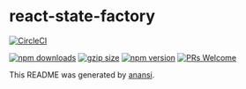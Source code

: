 # react-state-factory
[![CircleCI](https://circleci.com/gh/notwillk/react-state-factory.svg?style=shield)](https://circleci.com/gh/notwillk/react-state-factory)

[![npm downloads](https://img.shields.io/npm/dm/react-state-factory.svg?style=flat-square)](https://www.npmjs.com/package/react-state-factory)
[![gzip size](https://img.badgesize.io/https://unpkg.com/react-state-factory?compression=gzip&amp;style=flat-square)](https://unpkg.com/react-state-factory)
[![npm version](https://img.shields.io/npm/v/react-state-factorys.svg?style=flat-square)](https://www.npmjs.com/package/react-state-factory)
[![PRs Welcome](https://img.shields.io/badge/PRs-welcome-brightgreen.svg?style=flat-square)](http://makeapullrequest.com)

This README was generated by [anansi](https://github.com/ntucker/anansi/tree/master/packages/generator-js#readme).
